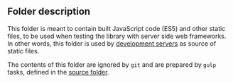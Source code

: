 ## Folder description
This folder is meant to contain built JavaScript code (ES5) and other static files, to be used when testing the library with server side web frameworks.
In other words, this folder is used by [development servers](https://github.com/RobertoPrevato/KingTable/tree/master/servers) as source of static files.

The contents of this folder are ignored by `git` and are prepared by `gulp` tasks, defined in the [source folder](https://github.com/RobertoPrevato/KingTable/tree/master/source). 
